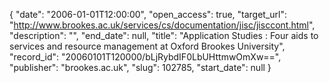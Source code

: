 {
  "date": "2006-01-01T12:00:00", 
  "open_access": true, 
  "target_url": "http://www.brookes.ac.uk/services/cs/documentation/jisc/jisccont.html", 
  "description": "", 
  "end_date": null, 
  "title": "Application Studies : Four aids to services and resource management at Oxford Brookes University", 
  "record_id": "20060101T120000/bLjRybdIF0LbUHttmwOmXw==", 
  "publisher": "brookes.ac.uk", 
  "slug": 102785, 
  "start_date": null
}

